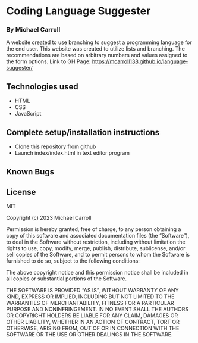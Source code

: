 # **Coding Language Suggester**

### By Michael Carroll

A website created to use branching to suggest a programming language for the end user. This website was created to utilize lists and branching. The recommendations are based on arbitrary numbers and values assigned to the form options. 
Link to GH Page: https://mcarroll138.github.io/language-suggester/
## Technologies used 
- HTML
- CSS
- JavaScript

## Complete setup/installation instructions 
- Clone this repository from github
- Launch index/index.html in text editor program

## Known Bugs

## License
MIT

Copyright (c) 2023 Michael Carroll

Permission is hereby granted, free of charge, to any person obtaining a copy of this software and associated documentation files (the “Software”), to deal in the Software without restriction, including without limitation the rights to use, copy, modify, merge, publish, distribute, sublicense, and/or sell copies of the Software, and to permit persons to whom the Software is furnished to do so, subject to the following conditions:

The above copyright notice and this permission notice shall be included in all copies or substantial portions of the Software.

THE SOFTWARE IS PROVIDED “AS IS”, WITHOUT WARRANTY OF ANY KIND, EXPRESS OR IMPLIED, INCLUDING BUT NOT LIMITED TO THE WARRANTIES OF MERCHANTABILITY, FITNESS FOR A PARTICULAR PURPOSE AND NONINFRINGEMENT. IN NO EVENT SHALL THE AUTHORS OR COPYRIGHT HOLDERS BE LIABLE FOR ANY CLAIM, DAMAGES OR OTHER LIABILITY, WHETHER IN AN ACTION OF CONTRACT, TORT OR OTHERWISE, ARISING FROM, OUT OF OR IN CONNECTION WITH THE SOFTWARE OR THE USE OR OTHER DEALINGS IN THE SOFTWARE.